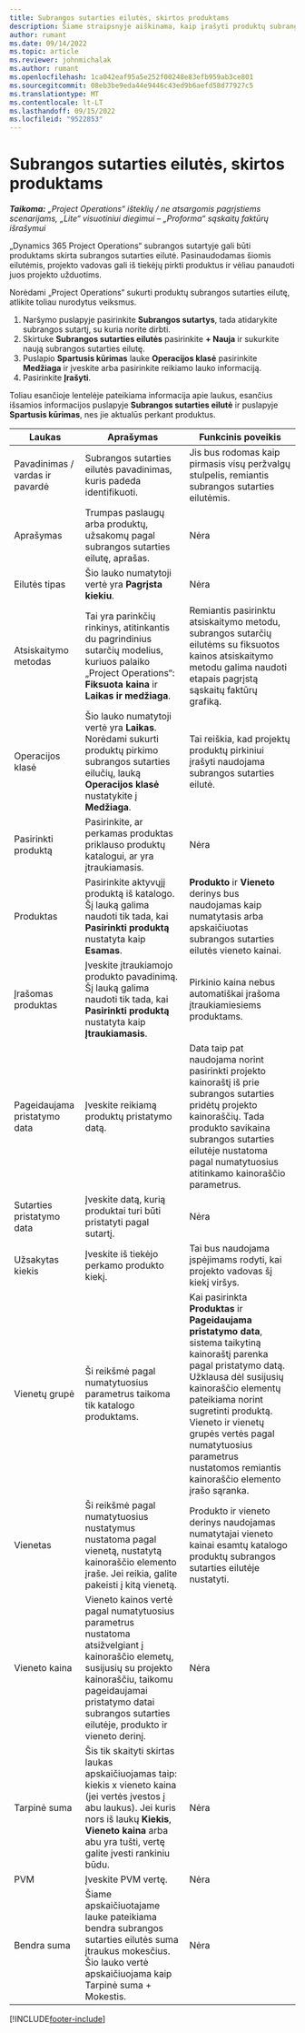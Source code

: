 ```yaml
---
title: Subrangos sutarties eilutės, skirtos produktams
description: Šiame straipsnyje aiškinama, kaip įrašyti produktų subrangos sutarties eilutes, ir naudotis įvairiais laukais norint įrašyti produktų pirkimus iš tiekėjų.
author: rumant
ms.date: 09/14/2022
ms.topic: article
ms.reviewer: johnmichalak
ms.author: rumant
ms.openlocfilehash: 1ca042eaf95a5e252f00248e83efb959ab3ce801
ms.sourcegitcommit: 08eb3be9eda44e9446c43ed9b6aefd58d77927c5
ms.translationtype: MT
ms.contentlocale: lt-LT
ms.lasthandoff: 09/15/2022
ms.locfileid: "9522853"
---
```

# <a name="subcontract-lines-for-products"></a>Subrangos sutarties eilutės, skirtos produktams

_**Taikoma:** „Project Operations“ išteklių / ne atsargomis pagrįstiems scenarijams, „Lite“ visuotiniui diegimui – „Proforma“ sąskaitų faktūrų išrašymui_

„Dynamics 365 Project Operations“ subrangos sutartyje gali būti produktams skirta subrangos sutarties eilutė. Pasinaudodamas šiomis eilutėmis, projekto vadovas gali iš tiekėjų pirkti produktus ir vėliau panaudoti juos projekto užduotims.

Norėdami „Project Operations“ sukurti produktų subrangos sutarties eilutę, atlikite toliau nurodytus veiksmus.

1. Naršymo puslapyje pasirinkite **Subrangos sutartys**, tada atidarykite subrangos sutartį, su kuria norite dirbti. 
2. Skirtuke **Subrangos sutarties eilutės** pasirinkite **+ Nauja** ir sukurkite naują subrangos sutarties eilutę.
3. Puslapio **Spartusis kūrimas** lauke **Operacijos klasė** pasirinkite **Medžiaga** ir įveskite arba pasirinkite reikiamo lauko informaciją. 
4. Pasirinkite **Įrašyti**.

Toliau esančioje lentelėje pateikiama informacija apie laukus, esančius išsamios informacijos puslapyje **Subrangos sutarties eilutė** ir puslapyje **Spartusis kūrimas**, nes jie aktualūs perkant produktus.

| Laukas | Aprašymas | Funkcinis poveikis|
| ----- | ----------- | ----------- |
| Pavadinimas / vardas ir pavardė | Subrangos sutarties eilutės pavadinimas, kuris padeda identifikuoti. |Jis bus rodomas kaip pirmasis visų peržvalgų stulpelis, remiantis subrangos sutarties eilutėmis.
| Aprašymas | Trumpas paslaugų arba produktų, užsakomų pagal subrangos sutarties eilutę, aprašas. | Nėra |
| Eilutės tipas | Šio lauko numatytoji vertė yra **Pagrįsta kiekiu**. |Nėra |
| Atsiskaitymo metodas | Tai yra parinkčių rinkinys, atitinkantis du pagrindinius sutarčių modelius, kuriuos palaiko „Project Operations“: **Fiksuota kaina** ir **Laikas ir medžiaga**. | Remiantis pasirinktu atsiskaitymo metodu, subrangos sutarčių eilutėms su fiksuotos kainos atsiskaitymo metodu galima naudoti etapais pagrįstą sąskaitų faktūrų grafiką. |
| Operacijos klasė |Šio lauko numatytoji vertė yra **Laikas**. Norėdami sukurti produktų pirkimo subrangos sutarties eilučių, lauką **Operacijos klasė** nustatykite į **Medžiaga**.  | Tai reiškia, kad projektų produktų pirkiniui įrašyti naudojama subrangos sutarties eilutė. |
| Pasirinkti produktą | Pasirinkite, ar perkamas produktas priklauso produktų katalogui, ar yra įtraukiamasis. |Nėra |
| Produktas | Pasirinkite aktyvųjį produktą iš katalogo. Šį lauką galima naudoti tik tada, kai **Pasirinkti produktą** nustatyta kaip **Esamas**. |**Produkto** ir **Vieneto** derinys bus naudojamas kaip numatytasis arba apskaičiuotas subrangos sutarties eilutės vieneto kainai.
| Įrašomas produktas | Įveskite įtraukiamojo produkto pavadinimą. Šį lauką galima naudoti tik tada, kai **Pasirinkti produktą** nustatyta kaip **Įtraukiamasis**.  |Pirkinio kaina nebus automatiškai įrašoma įtraukiamiesiems produktams.|
| Pageidaujama pristatymo data | Įveskite reikiamą produktų pristatymo datą.| Data taip pat naudojama norint pasirinkti projekto kainoraštį iš prie subrangos sutarties pridėtų projekto kainoraščių. Tada produkto savikaina subrangos sutarties eilutėje nustatoma pagal numatytuosius atitinkamo kainoraščio parametrus. |
| Sutarties pristatymo data | Įveskite datą, kurią produktai turi būti pristatyti pagal sutartį.  |Nėra|
| Užsakytas kiekis | Įveskite iš tiekėjo perkamo produkto kiekį.| Tai bus naudojama įspėjimams rodyti, kai projekto vadovas šį kiekį viršys.|
| Vienetų grupė | Ši reikšmė pagal numatytuosius parametrus taikoma tik katalogo produktams. |Kai pasirinkta **Produktas** ir **Pageidaujama pristatymo data**, sistema taikytiną kainoraštį parenka pagal pristatymo datą. Užklausa dėl susijusių kainoraščio elementų pateikiama norint sugretinti produktą. Vieneto ir vienetų grupės vertės pagal numatytuosius parametrus nustatomos remiantis kainoraščio elemento įrašo sąranka. |
| Vienetas | Ši reikšmė pagal numatytuosius nustatymus nustatoma pagal vienetą, nustatytą kainoraščio elemento įraše. Jei reikia, galite pakeisti į kitą vienetą.| Produkto ir vieneto derinys naudojamas numatytajai vieneto kainai esamtų katalogo produktų subrangos sutarties eilutėje nustatyti. |
| Vieneto kaina | Vieneto kainos vertė pagal numatytuosius parametrus nustatoma atsižvelgiant į kainoraščio elemetų, susijusių su projekto kainoraščiu, taikomu pageidaujamai pristatymo datai subrangos sutarties eilutėje, produkto ir vieneto derinį.  |Nėra |
| Tarpinė suma | Šis tik skaityti skirtas laukas apskaičiuojamas taip: kiekis x vieneto kaina (jei vertės įvestos į abu laukus). Jei kuris nors iš laukų **Kiekis**, **Vieneto kaina** arba abu yra tušti, vertę galite įvesti rankiniu būdu.  |Nėra |
| PVM | Įveskite PVM vertę. |Nėra |
| Bendra suma | Šiame apskaičiuotajame lauke pateikiama bendra subrangos sutarties eilutės suma įtraukus mokesčius. Šio lauko vertė apskaičiuojama kaip Tarpinė suma + Mokestis. |Nėra |


[!INCLUDE[footer-include](../../includes/footer-banner.md)]
